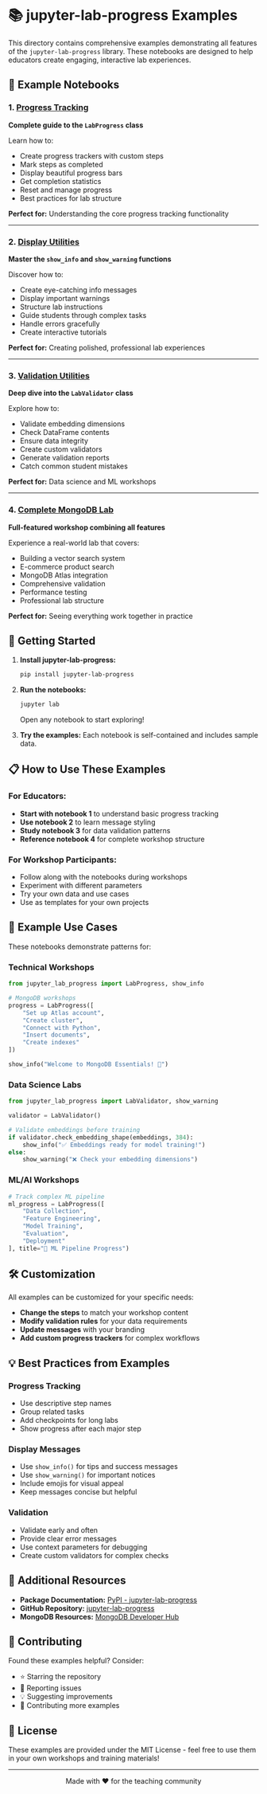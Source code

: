# 📚 jupyter-lab-progress Examples

This directory contains comprehensive examples demonstrating all features of the `jupyter-lab-progress` library. These notebooks are designed to help educators create engaging, interactive lab experiences.

## 📓 Example Notebooks

### 1. [Progress Tracking](01_progress_tracking.ipynb)
**Complete guide to the `LabProgress` class**

Learn how to:
- Create progress trackers with custom steps
- Mark steps as completed
- Display beautiful progress bars
- Get completion statistics
- Reset and manage progress
- Best practices for lab structure

**Perfect for:** Understanding the core progress tracking functionality

---

### 2. [Display Utilities](02_display_utilities.ipynb)
**Master the `show_info` and `show_warning` functions**

Discover how to:
- Create eye-catching info messages
- Display important warnings
- Structure lab instructions
- Guide students through complex tasks
- Handle errors gracefully
- Create interactive tutorials

**Perfect for:** Creating polished, professional lab experiences

---

### 3. [Validation Utilities](03_validation_utilities.ipynb)
**Deep dive into the `LabValidator` class**

Explore how to:
- Validate embedding dimensions
- Check DataFrame contents
- Ensure data integrity
- Create custom validators
- Generate validation reports
- Catch common student mistakes

**Perfect for:** Data science and ML workshops

---

### 4. [Complete MongoDB Lab](04_complete_mongodb_lab.ipynb)
**Full-featured workshop combining all features**

Experience a real-world lab that covers:
- Building a vector search system
- E-commerce product search
- MongoDB Atlas integration
- Comprehensive validation
- Performance testing
- Professional lab structure

**Perfect for:** Seeing everything work together in practice

## 🚀 Getting Started

1. **Install jupyter-lab-progress:**
   ```bash
   pip install jupyter-lab-progress
   ```

2. **Run the notebooks:**
   ```bash
   jupyter lab
   ```
   Open any notebook to start exploring!

3. **Try the examples:**
   Each notebook is self-contained and includes sample data.

## 📋 How to Use These Examples

### For Educators:
- **Start with notebook 1** to understand basic progress tracking
- **Use notebook 2** to learn message styling
- **Study notebook 3** for data validation patterns
- **Reference notebook 4** for complete workshop structure

### For Workshop Participants:
- Follow along with the notebooks during workshops
- Experiment with different parameters
- Try your own data and use cases
- Use as templates for your own projects

## 🎯 Example Use Cases

These notebooks demonstrate patterns for:

### Technical Workshops
```python
from jupyter_lab_progress import LabProgress, show_info

# MongoDB workshops
progress = LabProgress([
    "Set up Atlas account",
    "Create cluster", 
    "Connect with Python",
    "Insert documents",
    "Create indexes"
])

show_info("Welcome to MongoDB Essentials! 🍃")
```

### Data Science Labs
```python
from jupyter_lab_progress import LabValidator, show_warning

validator = LabValidator()

# Validate embeddings before training
if validator.check_embedding_shape(embeddings, 384):
    show_info("✅ Embeddings ready for model training!")
else:
    show_warning("❌ Check your embedding dimensions")
```

### ML/AI Workshops
```python
# Track complex ML pipeline
ml_progress = LabProgress([
    "Data Collection",
    "Feature Engineering", 
    "Model Training",
    "Evaluation",
    "Deployment"
], title="🤖 ML Pipeline Progress")
```

## 🛠️ Customization

All examples can be customized for your specific needs:

- **Change the steps** to match your workshop content
- **Modify validation rules** for your data requirements  
- **Update messages** with your branding
- **Add custom progress trackers** for complex workflows

## 💡 Best Practices from Examples

### Progress Tracking
- Use descriptive step names
- Group related tasks
- Add checkpoints for long labs
- Show progress after each major step

### Display Messages
- Use `show_info()` for tips and success messages
- Use `show_warning()` for important notices
- Include emojis for visual appeal
- Keep messages concise but helpful

### Validation
- Validate early and often
- Provide clear error messages
- Use context parameters for debugging
- Create custom validators for complex checks

## 📖 Additional Resources

- **Package Documentation:** [PyPI - jupyter-lab-progress](https://pypi.org/project/jupyter-lab-progress/)
- **GitHub Repository:** [jupyter-lab-progress](https://github.com/mrlynn/jupyter-lab-utils)
- **MongoDB Resources:** [MongoDB Developer Hub](https://developer.mongodb.com/)

## 🤝 Contributing

Found these examples helpful? Consider:

- ⭐ Starring the repository
- 🐛 Reporting issues
- 💡 Suggesting improvements
- 📖 Contributing more examples

## 📄 License

These examples are provided under the MIT License - feel free to use them in your own workshops and training materials!

---

<p align="center">
  Made with ❤️ for the teaching community
</p>